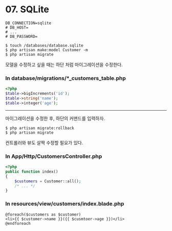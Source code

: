 # 07. SQLite

```env
DB_CONNECTION=sqlite
# DB_HOST=
# ...
# DB_PASSWORD=
```

```shell script
$ touch /databases/database.sqlite
$ php artisan make:model Customer -m
$ php artisan migrate
```

모델을 수정하고 싶을 때는 하단 처럼 마이그레이션을 수정한다.

### In database/migrations/*_customers_table.php

```php
<?php
$table->bigIncrements('id');
$table->string('name');
$table->integer('age');
```

- - -

마이그레이션을 수정한 후, 하단의 커맨드를 입력하자.

```shell script
$ php artisan migrate:rollback
$ php artisan migrate
```

컨트롤러와 뷰도 살짝 수정할 필요가 있다.

### In App/Http/CustomersController.php

```php
<?php
public function index()
{
    $customers = Customer::all();
    /* ... */
}
```

### In resources/view/customers/index.blade.php

```blade
@foreach($customers as $customer)
<li>{{ $customer->name }}({{ $cusmtoer->age }})</li>
@endforeach
```